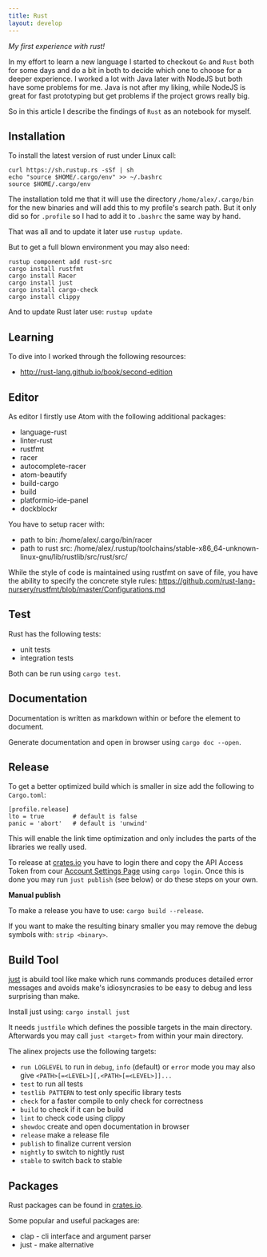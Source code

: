 ```yaml
---
title: Rust
layout: develop
---
```


_My first experience with rust!_

In my effort to learn a new language I started to checkout `Go` and `Rust` both for
some days and do a bit in both to decide which one to choose for a deeper experience.
I worked a lot with Java later with NodeJS but both have some problems
for me. Java is not after my liking, while NodeJS is great for fast prototyping but
get problems if the project grows really big.

So in this article I describe the findings of `Rust` as an notebook for myself.


Installation
--------------------------------------------
To install the latest version of rust under Linux call:

``` shell
curl https://sh.rustup.rs -sSf | sh
echo "source $HOME/.cargo/env" >> ~/.bashrc
source $HOME/.cargo/env
```

The installation told me that it will use the directory `/home/alex/.cargo/bin` for
the new binaries and will add this to my profile's search path.
But it only did so for `.profile` so I had to add it to `.bashrc` the same way by hand.

That was all and to update it later use `rustup update`.

But to get a full blown environment you may also need:

``` shell
rustup component add rust-src
cargo install rustfmt
cargo install Racer
cargo install just
cargo install cargo-check
cargo install clippy
```

And to update Rust later use: `rustup update`


Learning
--------------------------------------------
To dive into I worked through the following resources:
- http://rust-lang.github.io/book/second-edition


Editor
--------------------------------------------
As editor I firstly use Atom with the following additional packages:
- language-rust
- linter-rust
- rustfmt
- racer
- autocomplete-racer
- atom-beautify
- build-cargo
- build
- platformio-ide-panel
- dockblockr

You have to setup racer with:
- path to bin: /home/alex/.cargo/bin/racer
- path to rust src: /home/alex/.rustup/toolchains/stable-x86_64-unknown-linux-gnu/lib/rustlib/src/rust/src/

While the style of code is maintained using rustfmt on save of file, you have the
ability to specify the concrete style rules: https://github.com/rust-lang-nursery/rustfmt/blob/master/Configurations.md


Test
---------------------------------------------
Rust has the following tests:
- unit tests
- integration tests

Both can be run using `cargo test`.


Documentation
---------------------------------------------
Documentation is written as markdown within or before the element to document.

Generate documentation and open in browser using `cargo doc --open`.


Release
----------------------------------------------
To get a better optimized build which is smaller in size add the following
to `Cargo.toml`:

    [profile.release]
    lto = true        # default is false
    panic = 'abort'   # default is 'unwind'

This will enable the link time optimization and only includes the parts of the
libraries we really used.

To release at [crates.io](https://crates.io) you have to login there and copy
the API Access Token from cour [Account Settings Page](https://crates.io/me) using
`cargo login`. Once this is done you may run `just publish` (see below) or do these
steps on your own.

__Manual publish__

To make a release you have to use: `cargo build --release`.

If you want to make the resulting binary smaller you may remove the debug symbols
with: `strip <binary>`.


Build Tool
----------------------------------------------
[just](https://github.com/casey/just) is abuild tool like make which runs commands
produces detailed error messages and avoids make's idiosyncrasies to be easy to
debug and less surprising than make.

Install just using: `cargo install just`

It needs `justfile` which defines the possible targets in the main directory.
Afterwards you may call `just <target>` from within your main directory.

The alinex projects use the following targets:

- `run LOGLEVEL` to run in `debug`, `info` (default) or `error` mode
  you may also give `<PATH>[=<LEVEL>][,<PATH>[=<LEVEL>]]...`
- `test` to run all tests
- `testlib PATTERN` to test only specific library tests
- `check` for a faster compile to only check for correctness
- `build` to check if it can be build
- `lint` to check code using clippy
- `showdoc` create and open documentation in browser
- `release` make a release file
- `publish` to finalize current version
- `nightly` to switch to nightly rust
- `stable` to switch back to stable

Packages
----------------------------------------------
Rust packages can be found in [crates.io](https://crates.io/search?q=just).

Some popular and useful packages are:
- clap - cli interface and argument parser
- just - make alternative
